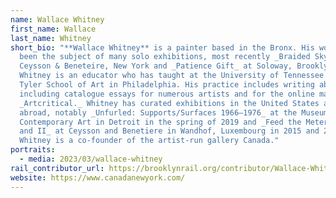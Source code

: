 ```yaml
---
name: Wallace Whitney
first_name: Wallace
last_name: Whitney
short_bio: "**Wallace Whitney** is a painter based in the Bronx. His work has
  been the subject of many solo exhibitions, most recently _Braided Sky_ at
  Ceysson & Beneteire, New York and _Patience Gift_ at Soloway, Brooklyn.
  Whitney is an educator who has taught at the University of Tennessee and the
  Tyler School of Art in Philadelphia. His practice includes writing about art
  including catalogue essays for numerous artists and for the online magazine
  _Artcritical._ Whitney has curated exhibitions in the United States and
  abroad, notably _Unfurled: Supports/Surfaces 1966–1976_ at the Museum of
  Contemporary Art in Detroit in the spring of 2019 and _Feed the Meter, Vol. I
  and II_ at Ceysson and Benetiere in Wandhof, Luxembourg in 2015 and 2018.
  Whitney is a co-founder of the artist-run gallery Canada."
portraits:
  - media: 2023/03/wallace-whitney
rail_contributor_url: https://brooklynrail.org/contributor/Wallace-Whitney
website: https://www.canadanewyork.com/
---
```

